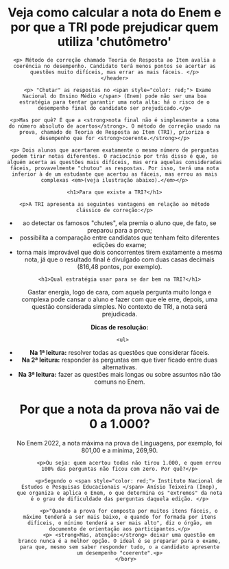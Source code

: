 <!DOCTYPE HTML>
<head>
<HTML lang="pt-br">
  <meta charset="UTF-8">
  </head>
    <bory>
    <header>
  <h1>Veja como calcular a nota do Enem e por que a TRI pode prejudicar quem utiliza 'chutômetro'</h1>
    
    <p> Método de correção chamado Teoria de Resposta ao Item avalia a coerência no desempenho. Candidato terá menos pontos se acertar as questões muito difíceis, mas errar as mais fáceis. </p>
    </header>
    
      <p> "Chutar" as respostas no <span style="color: red;"> Exame Nacional do Ensino Médio </span> (Enem) pode não ser uma boa estratégia para tentar garantir uma nota alta: há o risco de o desempenho final do candidato ser prejudicado.</p>

    <p>Mas por quê? É que a <strong>nota final não é simplesmente a soma do número absoluto de acertos</strong>. O método de correção usado na prova, chamado de Teoria de Resposta ao Item (TRI), prioriza o desempenho que for <strong>coerente.</strong></p>
    
    <p> Dois alunos que acertarem exatamente o mesmo número de perguntas podem tirar notas diferentes. O raciocínio por trás disso é que, se alguém acerta as questões mais difíceis, mas erra aquelas consideradas fáceis, provavelmente "chutou" as respostas. Por isso, terá uma nota inferior à de um estudante que acertou as fáceis, mas errou as mais complexas <em>(veja ilustração abaixo).</em></p>
    
    <h1>Para que existe a TRI?</h1>
    
    <p>A TRI apresenta as seguintes vantagens em relação ao método clássico de correção:</p>
  <ul>
  <li>ao detectar os famosos "chutes", ela premia o aluno que, de fato, se preparou para a prova;</li>
  <li>possibilita a comparação entre candidatos que tenham feito diferentes edições do exame;</li>
  <li>torna mais improvável que dois concorrentes tirem exatamente a mesma nota, já que o resultado final é divulgado com duas casas decimais (816,48 pontos, por exemplo).</li>
    
    <h1>Qual estratégia usar para se dar bem na TRI?</h1>
  <p>Gastar energia, logo de cara, com aquela pergunta muito longa e complexa pode cansar o aluno e fazer com que ele erre, depois, uma questão considerada simples. No contexto de TRI, a nota será prejudicada.</p>

<p> <strong>Dicas de resolução:</strong> </p>

      <ul>
<li><strong>Na 1ª leitura:</strong> resolver todas as questões que considerar fáceis.</li>
<li><strong>Na 2ª leitura:</strong> responder às perguntas em que tiver ficado entre duas alternativas.</li>
<li><strong>Na 3ª leitura:</strong> fazer as questões mais longas ou sobre assuntos não tão comuns no Enem.</li>
        <h1> Por que a nota da prova não vai de 0 a 1.000? </h1>
          <p>No Enem 2022, a nota máxima na prova de Linguagens, por exemplo, foi 801,00 e a mínima, 269,90.</p>

          <p>Ou seja: quem acertou todas não tirou 1.000, e quem errou 100% das perguntas não ficou com zero. Por quê?</p>

          <p>Segundo o <span style="color: red;"> Instituto Nacional de Estudos e Pesquisas Educacionais </span> Anísio Teixeira (Inep), que organiza e aplica o Enem, o que determina os "extremos" da nota é o grau de dificuldade das perguntas daquela edição. </p>

          <p>"Quando a prova for composta por muitos itens fáceis, o máximo tenderá a ser mais baixo, e quando for formada por itens difíceis, o mínimo tenderá a ser mais alto", diz o órgão, em documento de orientação aos participantes.</p>
          <p> <strong>Mas, atenção:</strong> deixar uma questão em branco nunca é a melhor opção. O ideal é se preparar para o exame, para que, mesmo sem saber responder tudo, o a candidato apresente um desempenho "coerente".<p>
        </bory>



  











































































